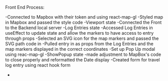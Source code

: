 Front End Process:

-Connected to Mapbox with their token and using react-map-gl
-Styled map in Mapbox and passed the style code
-Viewport state
-Connected the Front to the Backend local server
-Log Entries state
-Accessed Log Entries in useEffect to update state and allow the markers to have access to entry through props
-Selected an SVG icon for the map markers and passed the SVG path code in
-Pulled entry in as props from the Log Entries and the map markers displayed in the correct coordinates
-Set up Pop Up modal using reac-map-gl
-ShowPopup state
-made adjustment to MapBox's code to close properly and reformatted the Date display
-Created form for travel log entry using react hook form

-
